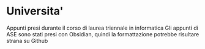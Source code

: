 # Universita'
Appunti presi durante il corso di laurea triennale in informatica
Gli appunti di ASE sono stati presi con Obsidian, quindi la formattazione potrebbe risultare strana su Github
